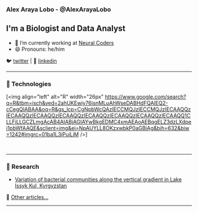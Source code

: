 ### Alex Araya Lobo - @AlexArayaLobo

## I'm a Biologist and Data Analyst


- 🔭 I’m currently working at [Neural Coders][website]
- 😄 Pronouns: he/him


🐦 [twitter][twitter] |  👔 [linkedin][linkedin]

[twitter]: https://twitter.com/alexaraya_27
[linkedin]: https://www.linkedin.com/in/alex-araya-lobo-184b6b196/


---

### 🚀 Technologies

[<img align="left" alt="R" width="26px" https://www.google.com/search?q=R&tbm=isch&ved=2ahUKEwiy76isnMLuAhWseDABHdFQAIEQ2-cCegQIABAA&oq=R&gs_lcp=CgNpbWcQAzIECCMQJzIECCMQJzIECAAQQzIECAAQQzIECAAQQzIECAAQQzIECAAQQzIECAAQQzIECAAQQzIECAAQQ1CLLFiLLGCZLmgAcAB4AIABjAGIAYwBkgEDMC4xmAEAoAEBqgELZ3dzLXdpei1pbWfAAQE&sclient=img&ei=NpAUYLL8OKzxwbkP0aGBiAg&bih=632&biw=1242#imgrc=01ba1L3iPuiLiM />]




<br/>

---

### 📝 Research

<!-- YT:START -->
- [Variation of bacterial communities along the vertical gradient in Lake Issyk Kul, Kyrgyzstan](https://www.biorxiv.org/content/10.1101/864355v1)
<!-- YT:END -->

📌 [Other articles...][articles]

---

<!-- LINKS -->
[website]: https://neuralcoders.com/
[articles]: https://neuralcoders.com/public/Articles/articles.html





